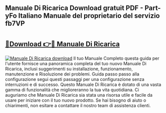 ## Manuale Di Ricarica Download gratuit PDF - Part-yFo Italiano Manuale del proprietario del servizio fb7VP

# <h2><a href="http://dfdwix.blite.top/?on=Manuale+Di+Ricarica">🔗Download 👉🔴 Manuale Di Ricarica</a></h2>

[![Manuale Di Ricarica download](https://i.imgur.com/lujVjoI.png)](http://dfdwix.blite.top/?on=Manuale+Di+Ricarica)
Il tuo Manuale Completo questa guida per l'utente fornisce una panoramica completa del tuo nuovo Manuale Di Ricarica, inclusi suggerimenti su installazione, funzionamento, manutenzione e Risoluzione dei problemi. Guida passo passo alla configurazione segui questi passaggi per una configurazione senza interruzioni e di successo. Questo Manuale Di Ricarica è dotato di una vasta gamma di funzionalità che miglioreranno la tua vita quotidiana. Ci auguriamo che Manuale Di Ricarica sia stata una risorsa utile e facile da usare per iniziare con il tuo nuovo prodotto. Se hai bisogno di aiuto o chiarimenti, non esitare a contattare il nostro team di assistenza clienti.
